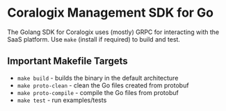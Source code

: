 # Coralogix Management SDK for Go

The Golang SDK for Coralogix uses (mostly) GRPC for interacting with the SaaS platform. Use `make` (install if required) to build and test.

## Important Makefile Targets

- `make build` - builds the binary in the default architecture 
- `make proto-clean` - clean the Go files created from protobuf
- `make proto-compile` - compile the Go files from protobuf
- `make test` - run examples/tests
